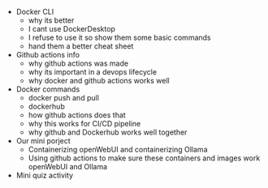 - Docker CLI 
	- why its better 
	- I cant use DockerDesktop 
	- I refuse to use it so show them some basic commands 
	- hand them a better cheat sheet 
- Github actions info 
	- why github actions was made 
	- why its important in a devops lifecycle 
	- why docker and github actions works well 
- Docker commands 
	- docker push and pull 
	- dockerhub
	-  how github actions does that 
	- why this works for CI/CD pipeline 
	- why github and Dockerhub works well together 
- Our mini porject 
	- Containerizing openWebUI and containerizing Ollama 
	- Using github actions to make sure these containers and images work openWebUI and Ollama 
- Mini quiz activity 
